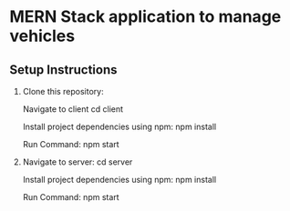 # MERN Stack application to manage vehicles

## Setup Instructions

1. Clone this repository:

   Navigate to client
    cd client

   Install project dependencies using npm:
    npm install

    Run Command:
    npm start

2. Navigate to server:
    cd server

   Install project dependencies using npm:
    npm install

    Run Command:
    npm start